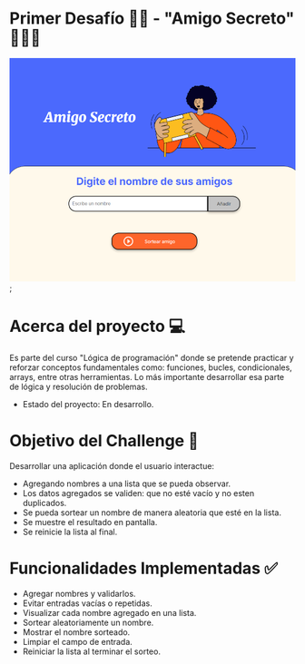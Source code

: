 ## <h1>  Primer Desafío 👩‍💻  - "Amigo Secreto" 🧑‍🤝‍🧑 </h1> 

![Amigo Secreto](./assets/ss1.png);

## <h1> Acerca del proyecto 💻 </h1> 

Es parte del curso "Lógica de programación" donde se pretende practicar y reforzar conceptos fundamentales como: funciones, bucles, condicionales, arrays, entre otras herramientas. Lo más importante desarrollar esa parte de lógica y resolución de problemas.

- Estado del proyecto: En desarrollo.

## <h1> Objetivo del Challenge 🎯 </h1> 
Desarrollar una aplicación donde el usuario interactue:
- Agregando nombres a una lista que se pueda observar.
- Los datos agregados se validen: que no esté vacío y no esten duplicados.
- Se pueda sortear un nombre de manera aleatoria que esté en la lista.
- Se muestre el resultado en pantalla.
- Se reinicie la lista al final.

## <h1> Funcionalidades Implementadas ✅ </h1> 
- Agregar nombres y validarlos.
- Evitar entradas vacías o repetidas.
- Visualizar cada nombre agregado en una lista.
- Sortear aleatoriamente un nombre.
- Mostrar el nombre sorteado.
- Limpiar el campo de entrada.
- Reiniciar la lista al terminar el sorteo.

